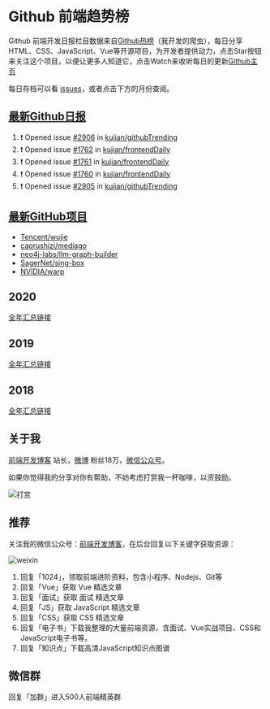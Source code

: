 # Github 前端趋势榜

Github 前端开发日报栏目数据来自[Github热榜](https://github.qdkfweb.cn/)（我开发的爬虫），每日分享HTML、CSS、JavaScript、Vue等开源项目，为开发者提供动力，点击Star按钮来关注这个项目，以便让更多人知道它，点击Watch来收听每日的更新[Github主页](https://github.com/kujian/githubTrending)

每日存档可以看 [issues](https://github.com/kujian/githubTrending/issues)，或者点击下方的月份查阅。

## [最新Github日报](https://github.com/kujian/githubTrending/issues)

<!--START_SECTION:activity-->
1. ❗ Opened issue [#2906](https://github.com/kujian/githubTrending/issues/2906) in [kujian/githubTrending](https://github.com/kujian/githubTrending)
2. ❗ Opened issue [#1762](https://github.com/kujian/frontendDaily/issues/1762) in [kujian/frontendDaily](https://github.com/kujian/frontendDaily)
3. ❗ Opened issue [#1761](https://github.com/kujian/frontendDaily/issues/1761) in [kujian/frontendDaily](https://github.com/kujian/frontendDaily)
4. ❗ Opened issue [#1760](https://github.com/kujian/frontendDaily/issues/1760) in [kujian/frontendDaily](https://github.com/kujian/frontendDaily)
5. ❗ Opened issue [#2905](https://github.com/kujian/githubTrending/issues/2905) in [kujian/githubTrending](https://github.com/kujian/githubTrending)
<!--END_SECTION:activity-->


## [最新GitHub项目](https://github.qdkfweb.cn/)

<!-- BLOG-POST-LIST:START -->
- [Tencent/wujie](https://github.qdkfweb.cn/tencent-wujie/)
- [caorushizi/mediago](https://github.qdkfweb.cn/caorushizi-mediago/)
- [neo4j-labs/llm-graph-builder](https://github.qdkfweb.cn/neo4j-labs-llm-graph-builder/)
- [SagerNet/sing-box](https://github.qdkfweb.cn/sagernet-sing-box/)
- [NVIDIA/warp](https://github.qdkfweb.cn/nvidia-warp/)
<!-- BLOG-POST-LIST:END -->

## 2020
[全年汇总链接](https://github.com/kujian/githubTrending/tree/master/2020)
## 2019
[全年汇总链接](https://github.com/kujian/githubTrending/tree/master/2019)

## 2018
[全年汇总链接](https://github.com/kujian/githubTrending/tree/master/2018)

## 关于我

[前端开发博客](https://qdkfweb.cn/) 站长，[微博](https://weibo.com/kujian) 粉丝18万，[微信公众号](https://open.weixin.qq.com/qr/code?username=caibaojian_com)。


如果你觉得我的分享对你有帮助，不妨考虑打赏我一杯咖啡，以资鼓励。

![打赏](https://upload-images.jianshu.io/upload_images/570843-db4053c67a8c9ea9.png)

## 推荐

关注我的微信公众号：[前端开发博客](https://open.weixin.qq.com/qr/code?username=caibaojian_com)，在后台回复以下关键字获取资源：

![weixin](https://pic.qdkfweb.cn/uploads/2023/11/weixin.png)

1. 回复「1024」，领取前端进阶资料，包含小程序、Nodejs、Git等
2. 回复「Vue」获取 Vue 精选文章
3. 回复「面试」获取 面试 精选文章
4. 回复「JS」获取 JavaScript 精选文章
5. 回复「CSS」获取 CSS 精选文章
7. 回复「电子书」下载我整理的大量前端资源，含面试、Vue实战项目、CSS和JavaScript电子书等。
8. 回复「知识点」下载高清JavaScript知识点图谱

## 微信群

回复「加群」进入500人前端精英群


